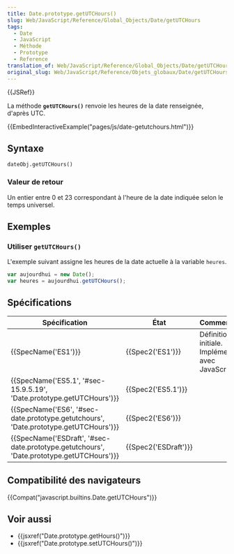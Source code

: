 ```yaml
---
title: Date.prototype.getUTCHours()
slug: Web/JavaScript/Reference/Global_Objects/Date/getUTCHours
tags:
  - Date
  - JavaScript
  - Méthode
  - Prototype
  - Reference
translation_of: Web/JavaScript/Reference/Global_Objects/Date/getUTCHours
original_slug: Web/JavaScript/Reference/Objets_globaux/Date/getUTCHours
---
```

{{JSRef}}

La méthode **`getUTCHours()`** renvoie les heures de la date renseignée, d'après UTC.

{{EmbedInteractiveExample("pages/js/date-getutchours.html")}}

## Syntaxe

    dateObj.getUTCHours()

### Valeur de retour

Un entier entre 0 et 23 correspondant à l'heure de la date indiquée selon le temps universel.

## Exemples

### Utiliser `getUTCHours()`

L'exemple suivant assigne les heures de la date actuelle à la variable `heures`.

```js
var aujourdhui = new Date();
var heures = aujourdhui.getUTCHours();
```

## Spécifications

| Spécification                                                                                                        | État                         | Commentaires                                          |
| -------------------------------------------------------------------------------------------------------------------- | ---------------------------- | ----------------------------------------------------- |
| {{SpecName('ES1')}}                                                                                             | {{Spec2('ES1')}}         | Définition initiale. Implémentée avec JavaScript 1.3. |
| {{SpecName('ES5.1', '#sec-15.9.5.19', 'Date.prototype.getUTCHours')}}                         | {{Spec2('ES5.1')}}     |                                                       |
| {{SpecName('ES6', '#sec-date.prototype.getutchours', 'Date.prototype.getUTCHours')}}     | {{Spec2('ES6')}}         |                                                       |
| {{SpecName('ESDraft', '#sec-date.prototype.getutchours', 'Date.prototype.getUTCHours')}} | {{Spec2('ESDraft')}} |                                                       |

## Compatibilité des navigateurs

{{Compat("javascript.builtins.Date.getUTCHours")}}

## Voir aussi

- {{jsxref("Date.prototype.getHours()")}}
- {{jsxref("Date.prototype.setUTCHours()")}}
